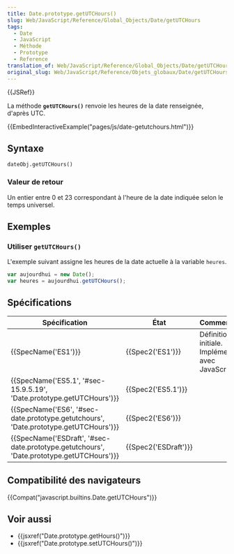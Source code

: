 ```yaml
---
title: Date.prototype.getUTCHours()
slug: Web/JavaScript/Reference/Global_Objects/Date/getUTCHours
tags:
  - Date
  - JavaScript
  - Méthode
  - Prototype
  - Reference
translation_of: Web/JavaScript/Reference/Global_Objects/Date/getUTCHours
original_slug: Web/JavaScript/Reference/Objets_globaux/Date/getUTCHours
---
```

{{JSRef}}

La méthode **`getUTCHours()`** renvoie les heures de la date renseignée, d'après UTC.

{{EmbedInteractiveExample("pages/js/date-getutchours.html")}}

## Syntaxe

    dateObj.getUTCHours()

### Valeur de retour

Un entier entre 0 et 23 correspondant à l'heure de la date indiquée selon le temps universel.

## Exemples

### Utiliser `getUTCHours()`

L'exemple suivant assigne les heures de la date actuelle à la variable `heures`.

```js
var aujourdhui = new Date();
var heures = aujourdhui.getUTCHours();
```

## Spécifications

| Spécification                                                                                                        | État                         | Commentaires                                          |
| -------------------------------------------------------------------------------------------------------------------- | ---------------------------- | ----------------------------------------------------- |
| {{SpecName('ES1')}}                                                                                             | {{Spec2('ES1')}}         | Définition initiale. Implémentée avec JavaScript 1.3. |
| {{SpecName('ES5.1', '#sec-15.9.5.19', 'Date.prototype.getUTCHours')}}                         | {{Spec2('ES5.1')}}     |                                                       |
| {{SpecName('ES6', '#sec-date.prototype.getutchours', 'Date.prototype.getUTCHours')}}     | {{Spec2('ES6')}}         |                                                       |
| {{SpecName('ESDraft', '#sec-date.prototype.getutchours', 'Date.prototype.getUTCHours')}} | {{Spec2('ESDraft')}} |                                                       |

## Compatibilité des navigateurs

{{Compat("javascript.builtins.Date.getUTCHours")}}

## Voir aussi

- {{jsxref("Date.prototype.getHours()")}}
- {{jsxref("Date.prototype.setUTCHours()")}}
